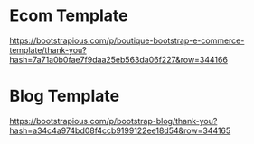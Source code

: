 # Ecom Template 
https://bootstrapious.com/p/boutique-bootstrap-e-commerce-template/thank-you?hash=7a71a0b0fae7f9daa25eb563da06f227&row=344166
# Blog Template
https://bootstrapious.com/p/bootstrap-blog/thank-you?hash=a34c4a974bd08f4ccb9199122ee18d54&row=344165
